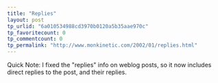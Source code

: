```yaml
---
title: "Replies"
layout: post
tp_urlid: "6a010534988cd3970b0120a5b35aae970c"
tp_favoritecount: 0
tp_commentcount: 0
tp_permalink: "http://www.monkinetic.com/2002/01/replies.html"
---
```

Quick Note: I fixed the &quot;replies&quot; info on weblog posts, so it now includes direct replies to the post, and their replies.

